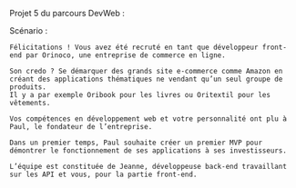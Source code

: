 Projet 5 du parcours DevWeb :

  Scénario :
  
    Félicitations ! Vous avez été recruté en tant que développeur front-end par Orinoco, une entreprise de commerce en ligne.
    
    Son credo ? Se démarquer des grands site e-commerce comme Amazon en créant des applications thématiques ne vendant qu’un seul groupe de produits. 
    Il y a par exemple Oribook pour les livres ou Oritextil pour les vêtements.

    Vos compétences en développement web et votre personnalité ont plu à Paul, le fondateur de l’entreprise.

    Dans un premier temps, Paul souhaite créer un premier MVP pour démontrer le fonctionnement de ses applications à ses investisseurs.

    L’équipe est constituée de Jeanne, développeuse back-end travaillant sur les API et vous, pour la partie front-end.
